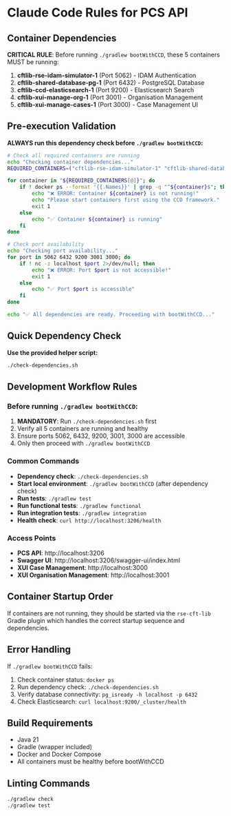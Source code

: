 # Claude Code Rules for PCS API

## Container Dependencies

**CRITICAL RULE**: Before running `./gradlew bootWithCCD`, these 5 containers MUST be running:

1. **cftlib-rse-idam-simulator-1** (Port 5062) - IDAM Authentication
2. **cftlib-shared-database-pg-1** (Port 6432) - PostgreSQL Database  
3. **cftlib-ccd-elasticsearch-1** (Port 9200) - Elasticsearch Search
4. **cftlib-xui-manage-org-1** (Port 3001) - Organisation Management
5. **cftlib-xui-manage-cases-1** (Port 3000) - Case Management UI

## Pre-execution Validation

**ALWAYS run this dependency check before `./gradlew bootWithCCD`:**

```bash
# Check all required containers are running
echo "Checking container dependencies..."
REQUIRED_CONTAINERS=("cftlib-rse-idam-simulator-1" "cftlib-shared-database-pg-1" "cftlib-ccd-elasticsearch-1" "cftlib-xui-manage-org-1" "cftlib-xui-manage-cases-1")

for container in "${REQUIRED_CONTAINERS[@]}"; do
    if ! docker ps --format '{{.Names}}' | grep -q "^${container}$"; then
        echo "❌ ERROR: Container ${container} is not running!"
        echo "Please start containers first using the CCD framework."
        exit 1
    else
        echo "✅ Container ${container} is running"
    fi
done

# Check port availability
echo "Checking port availability..."
for port in 5062 6432 9200 3001 3000; do
    if ! nc -z localhost $port 2>/dev/null; then
        echo "❌ ERROR: Port $port is not accessible!"
        exit 1
    else
        echo "✅ Port $port is accessible"
    fi
done

echo "✅ All dependencies are ready. Proceeding with bootWithCCD..."
```

## Quick Dependency Check

**Use the provided helper script:**
```bash
./check-dependencies.sh
```

## Development Workflow Rules

### Before running `./gradlew bootWithCCD`:
1. **MANDATORY**: Run `./check-dependencies.sh` first
2. Verify all 5 containers are running and healthy
3. Ensure ports 5062, 6432, 9200, 3001, 3000 are accessible
4. Only then proceed with `./gradlew bootWithCCD`

### Common Commands
- **Dependency check**: `./check-dependencies.sh`
- **Start local environment**: `./gradlew bootWithCCD` (after dependency check)
- **Run tests**: `./gradlew test`
- **Run functional tests**: `./gradlew functional`  
- **Run integration tests**: `./gradlew integration`
- **Health check**: `curl http://localhost:3206/health`

### Access Points
- **PCS API**: http://localhost:3206
- **Swagger UI**: http://localhost:3206/swagger-ui/index.html
- **XUI Case Management**: http://localhost:3000
- **XUI Organisation Management**: http://localhost:3001

## Container Startup Order
If containers are not running, they should be started via the `rse-cft-lib` Gradle plugin which handles the correct startup sequence and dependencies.

## Error Handling
If `./gradlew bootWithCCD` fails:
1. Check container status: `docker ps`
2. Run dependency check: `./check-dependencies.sh` 
3. Verify database connectivity: `pg_isready -h localhost -p 6432`
4. Check Elasticsearch: `curl localhost:9200/_cluster/health`

## Build Requirements
- Java 21
- Gradle (wrapper included)  
- Docker and Docker Compose
- All containers must be healthy before bootWithCCD

## Linting Commands
```bash
./gradlew check
./gradlew test
```